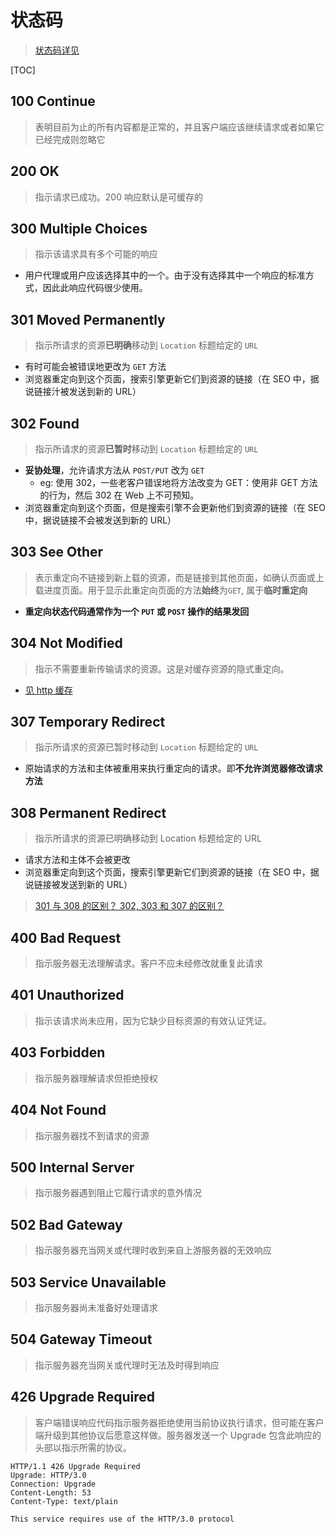 # 状态码

> [状态码详见](https://cloud.tencent.com/developer/section/1190186)

[TOC]

## 100 Continue

> 表明目前为止的所有内容都是正常的，并且客户端应该继续请求或者如果它已经完成则忽略它

## 200 OK

> 指示请求已成功。200 响应默认是可缓存的

## 300 Multiple Choices

> 指示该请求具有多个可能的响应

- 用户代理或用户应该选择其中的一个。由于没有选择其中一个响应的标准方式，因此此响应代码很少使用。

## 301 Moved Permanently

> 指示所请求的资源**已明确**移动到 <code>Location</code> 标题给定的 <code>URL</code>

- 有时可能会被错误地更改为 <code>GET</code> 方法
- 浏览器重定向到这个页面，搜索引擎更新它们到资源的链接（在 SEO 中，据说链接汁被发送到新的 URL）

## 302 Found

> 指示所请求的资源**已暂时**移动到 <code>Location</code> 标题给定的 <code>URL</code>

- **妥协处理**，允许请求方法从 <code>POST/PUT</code> 改为 <code>GET</code>
  - eg: 使用 302，一些老客户错误地将方法改变为 GET：使用非 GET 方法的行为，然后 302 在 Web 上不可预知。
- 浏览器重定向到这个页面，但是搜索引擎不会更新他们到资源的链接（在 SEO 中，据说链接不会被发送到新的 URL）

## 303 See Other

> 表示重定向不链接到新上载的资源，而是链接到其他页面，如确认页面或上载进度页面。用于显示此重定向页面的方法**始终**为<code>GET</code>, 属于**临时重定向**

- **重定向状态代码通常作为一个 <code>PUT</code> 或 <code>POST</code> 操作的结果发回**

## 304 Not Modified

> 指示不需要重新传输请求的资源。这是对缓存资源的隐式重定向。

- [见 http 缓存](./cache.md)

## 307 Temporary Redirect

> 指示所请求的资源已暂时移动到 <code>Location</code> 标题给定的 <code>URL</code>

- 原始请求的方法和主体被重用来执行重定向的请求。即**不允许浏览器修改请求方法**

## 308 Permanent Redirect

> 指示所请求的资源已明确移动到 Location 标题给定的 URL

- 请求方法和主体不会被更改
- 浏览器重定向到这个页面，搜索引擎更新它们到资源的链接（在 SEO 中，据说链接被发送到新的 URL）

> [301 与 308 的区别？ 302, 303 和 307 的区别？](../questions/byteDance/basic.md)

## 400 Bad Request

> 指示服务器无法理解请求。客户不应未经修改就重复此请求

## 401 Unauthorized

> 指示该请求尚未应用，因为它缺少目标资源的有效认证凭证。

## 403 Forbidden

> 指示服务器理解请求但拒绝授权

## 404 Not Found

> 指示服务器找不到请求的资源

## 500 Internal Server

> 指示服务器遇到阻止它履行请求的意外情况

## 502 Bad Gateway

> 指示服务器充当网关或代理时收到来自上游服务器的无效响应

## 503 Service Unavailable

> 指示服务器尚未准备好处理请求

## 504 Gateway Timeout

> 指示服务器充当网关或代理时无法及时得到响应

## 426 Upgrade Required

> 客户端错误响应代码指示服务器拒绝使用当前协议执行请求，但可能在客户端升级到其他协议后愿意这样做。服务器发送一个 Upgrade 包含此响应的头部以指示所需的协议。

```HTTP
HTTP/1.1 426 Upgrade Required
Upgrade: HTTP/3.0
Connection: Upgrade
Content-Length: 53
Content-Type: text/plain

This service requires use of the HTTP/3.0 protocol

```
